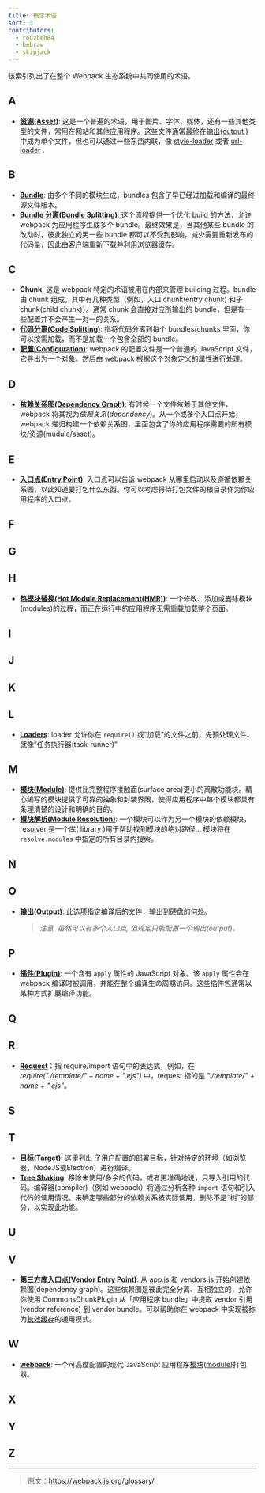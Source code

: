 ```yaml
---
title: 概念术语
sort: 3
contributors:
  - rouzbeh84
  - bebraw
  - skipjack
---
```


该索引列出了在整个 Webpack 生态系统中共同使用的术语。


## A

- [**资源(Asset)**](/guides/asset-management/): 这是一个普遍的术语，用于图片、字体、媒体，还有一些其他类型的文件，常用在网站和其他应用程序。这些文件通常最终在[输出(output )](/glossary#o) 中成为单个文件，但也可以通过一些东西内联，像 [style-loader](/loaders/style-loader) 或者 [url-loader](/loaders/url-loader) .


## B

- [**Bundle**](/guides/getting-started/#creating-a-bundle): 由多个不同的模块生成，bundles 包含了早已经过加载和编译的最终源文件版本。
- [**Bundle 分离(Bundle Splitting)**](/guides/code-splitting): 这个流程提供一个优化 build 的方法，允许 webpack 为应用程序生成多个 bundle。最终效果是，当其他某些 bundle 的改动时，彼此独立的另一些 bundle 都可以不受到影响，减少需要重新发布的代码量，因此由客户端重新下载并利用浏览器缓存。


## C

- **Chunk**: 这是 webpack 特定的术语被用在内部来管理 building 过程。bundle 由 chunk 组成，其中有几种类型（例如，入口 chunk(entry chunk) 和子 chunk(child chunk)）。通常 chunk 会直接对应所输出的 bundle，但是有一些配置并不会产生一对一的关系。
- [**代码分离(Code Splitting)**](/guides/code-splitting/): 指将代码分离到每个 bundles/chunks 里面，你可以按需加载，而不是加载一个包含全部的 bundle。
- [**配置(Configuration)**](/concepts/configuration/): webpack 的配置文件是一个普通的 JavaScript 文件，它导出为一个对象。然后由 webpack 根据这个对象定义的属性进行处理。


## D

- [**依赖关系图(Dependency Graph)**](/concepts/dependency-graph): 有时候一个文件依赖于其他文件，webpack 将其视为*依赖关系*(*dependency*)。从一个或多个入口点开始，webpack 递归构建一个依赖关系图，里面包含了你的应用程序需要的所有模块/资源(mudule/asset)。


## E

- [**入口点(Entry Point)**](/concepts/entry-points): 入口点可以告诉 webpack 从哪里启动以及遵循依赖关系图，以此知道要打包什么东西。你可以考虑将待打包文件的根目录作为你应用程序的入口点。


## F

## G

## H

- [**热模块替换(Hot Module Replacement(HMR))**](/concepts/hot-module-replacement): 一个修改、添加或删除模块(modules)的过程，而正在运行中的应用程序无需重载加载整个页面。


## I

## J

## K

## L

- [**Loaders**](/concepts/loaders): loader 允许你在 `require()` 或“加载”的文件之前，先预处理文件。就像“任务执行器(task-runner)”


## M

- [**模块(Module)**](/concepts/modules): 提供比完整程序接触面(surface area)更小的离散功能块。精心编写的模块提供了可靠的抽象和封装界限，使得应用程序中每个模块都具有条理清楚的设计和明确的目的。
- [**模块解析(Module Resolution)**](/concepts/module-resolution/): 一个模块可以作为另一个模块的依赖模块，resolver 是一个库( library )用于帮助找到模块的绝对路径... 模块将在 `resolve.modules` 中指定的所有目录内搜索。


## N

## O

- [**输出(Output)**](/concepts/output): 此选项指定编译后的文件，输出到硬盘的何处。
  > _注意, 虽然可以有多个入口点, 但规定只能配置一个输出(output)。_


## P

- [**插件(Plugin)**](/concepts/plugins): 一个含有 `apply` 属性的 JavaScript 对象。该 `apply` 属性会在 webpack 编译时被调用，并能在整个编译生命周期访问。这些插件包通常以某种方式扩展编译功能。


## Q

## R

- [**Request**](/guides/dependency-management/)：指 require/import 语句中的表达式，例如，在 *require("./template/" + name + ".ejs")* 中，request 指的是 *"./template/" + name + ".ejs"*。

## S

## T

- [**目标(Target)**](/configuration/target/): [这里列出](/configuration/target/) 了用户配置的部署目标，针对特定的环境（如浏览器，NodeJS或Electron）进行编译。
- [**Tree Shaking**](/guides/tree-shaking/): 移除未使用/多余的代码，或者更准确地说，只导入引用的代码。编译器(compiler)（例如 webpack）将通过分析各种 `import` 语句和引入代码的使用情况，来确定哪些部分的依赖关系被实际使用，删除不是“树”的部分，以实现此功能。


## U

## V

- [**第三方库入口点(Vendor Entry Point)**](/concepts/entry-points/#separate-app-and-vendor-entries):  从 app.js 和 vendors.js 开始创建依赖图(dependency graph)。这些依赖图是彼此完全分离、互相独立的，允许你使用 CommonsChunkPlugin 从「应用程序 bundle」中提取 vendor 引用(vendor reference) 到 vendor bundle。可以帮助你在 webpack 中实现被称为[长效缓存](/guides/caching/)的通用模式。


## W

- [**webpack**](/): 一个可高度配置的现代 JavaScript 应用程序[模块](/concepts/modules)([module](/concepts/modules))打包器。


## X

## Y

## Z

***

> 原文：https://webpack.js.org/glossary/
